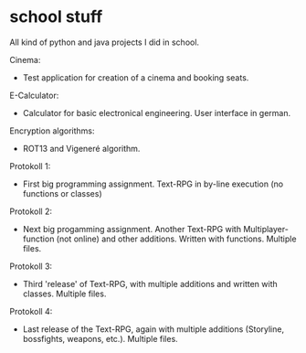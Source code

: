 # school stuff
All kind of python and java projects I did in school.

Cinema:
- Test application for creation of a cinema and booking seats.

E-Calculator:
- Calculator for basic electronical engineering. User interface in german.

Encryption algorithms:
- ROT13 and Vigeneré algorithm.

Protokoll 1:
- First big programming assignment. Text-RPG in by-line execution (no functions or classes)

Protokoll 2:
- Next big progamming assignment. Another Text-RPG with Multiplayer-function (not online) and other additions. Written with     functions. Multiple files.

Protokoll 3:
- Third 'release' of Text-RPG, with multiple additions and written with classes. Multiple files.

Protokoll 4:
- Last release of the Text-RPG, again with multiple additions (Storyline, bossfights, weapons, etc.). Multiple files.
